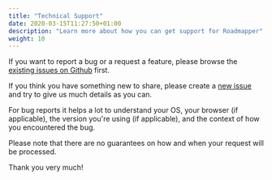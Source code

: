 ```yaml
---
title: "Technical Support"
date: 2020-03-15T11:27:50+01:00
description: "Learn more about how you can get support for Roadmapper"
weight: 10
---
```


If you want to report a bug or a request a feature, please browse the [existing issues on Github](https://github.com/peteraba/roadmapper/issues) first.

If you think you have something new to share, please create a [new issue](hhttps://github.com/peteraba/roadmapper/issues/new) and try to give us much details as you can.

For bug reports it helps a lot to understand your OS, your browser (if applicable), the version you're using (if applicable), and the context of how you encountered the bug.

Please note that there are no guarantees on how and when your request will be processed.

Thank you very much!
